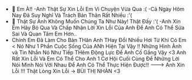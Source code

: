 - 👋 Em À!!
-Anh Thật Sự Xin Lỗi Em Vì Chuyện Vừa Qua :(
-Cả Ngày Hôm Nay Đã Suy Nghĩ Và Trách Bản Thân Rất Nhiều :'(
- 💞️ Thật Sự Anh Không Muốn Chúng Ta Như Này! Thật Đấy :'(
-Anh Xin Em Hãy Bỏ Qua Và Chấp Nhận Lời Xin Lỗi Của Anh Để Anh Có Thể Sửa Sai Và Quan Tâm Em Hơn..
- Chính Em Đã Làm Cho Bản THân Anh THay Đổi Nhiều Hơi Từ Khi Có Em
< Nó Như 1 Phần Cuộc Sống Của ANh Hiện Tại Vậy !! Những Hình Ảnh và Tin Nhắn Nó Như Tiếp THêm Động Lực Để Anh Cố Gắng Vậy <3
Anh Rất Xin Lỗi Và Em Có Thể Cho Anh 1 Cơ Hội Cuối Cùng Để Những Lời Nói Mình Nói Với Nhau Để Anh Có Thể Thực Hiện Được!!
---> Anh Xin Lỗi !!! Thật Lòng Xin Lỗi -> BÙI THỊ NHÀN <3

